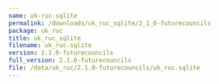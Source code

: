 ```yaml
---
name: uk-ruc-sqlite
permalink: /downloads/uk_ruc_sqlite/2_1_0-futurecouncils
package: uk_ruc
title: uk_ruc_sqlite
filename: uk_ruc.sqlite
version: 2.1.0-futurecouncils
full_version: 2.1.0-futurecouncils
file: /data/uk_ruc/2.1.0-futurecouncils/uk_ruc.sqlite
---
```

